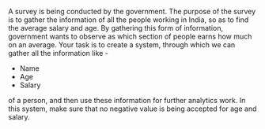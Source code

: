 A survey is being conducted by the government. The purpose of the survey is to gather the information of all the people working in India, so as to find the average salary and age. By gathering this form of information, government wants to observe as which section of people earns how much on an average.
Your task is to create a system, through which we can gather all the information like - 

- Name
- Age
- Salary

of a person, and then use these information for further analytics work.
In this system, make sure that no negative value is being accepted for age and salary.